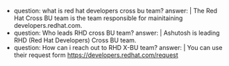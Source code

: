  - question: what is red hat developers cross bu team?
   answer: |
     The Red Hat Cross BU team is the team responsible for mainitaining developers.redhat.com.
 - question: Who leads RHD cross BU team?
   answer: |
     Ashutosh is leading RHD (Red Hat Developers) Cross BU team.
 - question: How can i reach out to RHD X-BU team?
   answer: |
     You can use their request form https://developers.redhat.com/request
